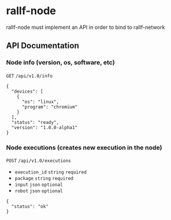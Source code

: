 # rallf-node

rallf-node must implement an API in order to bind to rallf-network

## API Documentation

### Node info (version, os, software, etc)
`GET` `/api/v1.0/info`
```
{
  "devices": [
    {
      "os": "linux",
      "program": "chromium"
    }
  ],
  "status": "ready",
  "version": "1.0.0-alpha1"
}
```

### Node executions (creates new execution in the node)
`POST` `/api/v1.0/executions`
  * `execution_id` `string` `required`
  * `package` `string` `required`
  * `input` `json` `optional`
  * `robot` `json` `optional`

```
{
  "status": "ok"
}
```
